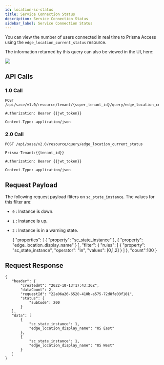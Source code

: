 ```yaml
---
id: location-sc-status
title: Service Connection Status
description: Service Connection Status 
sidebar_label: Service Connection Status
---
```


You can view the number of users connected in real time to Prisma Access using the `edge_location_current_status` resource.

The information returned by this query can also be viewed in the UI, here:

![](/access/img/location_sc_status_img.png)

## API Calls

### 1.0 Call

    POST /api/sase/v1.0/resource/tenant/{super_tenant_id}/query/edge_location_current_status

    Authorization: Bearer {{jwt_token}}
    
    Content-Type: application/json

### 2.0 Call

    POST /api/sase/v2.0/resource/query/edge_location_current_status

    Prisma-Tenant:{{tenant_id}}

    Authorization: Bearer {{jwt_token}}
    
    Content-Type: application/json

## Request Payload

The following request payload fliters on `sc_state_instance`. The values for this filter are:

* `0` : Instance is down.
* `1` : Instance is up.
* `2` : Instance is in a warning state.


     {
        "properties": [
            {
                "property": "sc_state_instance"
            },
            {
                "property": "edge_location_display_name"
            }
        ],
        "filter": {
            "rules": [
                {
                    "property": "sc_state_instance",
                    "operator": "in",
                    "values": [0,1,2]
                }
            ]
        },
        "count":100
    }



## Request Response

    {
       "header": {
           "createdAt": "2022-10-13T17:43:36Z",
           "dataCount": 2,
           "requestId": "22a06a26-6520-410b-a575-72d8fe03f181",
           "status": {
               "subCode": 200
           }
       },
       "data": [
           {
               "sc_state_instance": 1,
               "edge_location_display_name": "US East"
           },
           {
               "sc_state_instance": 1,
               "edge_location_display_name": "US West"
           }
       ]
    }
